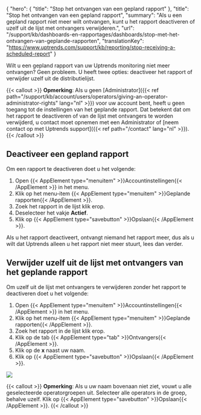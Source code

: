 {
  "hero": {
    "title": "Stop het ontvangen van een gepland rapport"
  },
  "title": "Stop het ontvangen van een gepland rapport",
  "summary": "Als u een gepland rapport niet meer wilt ontvangen, kunt u het rapport deactiveren of uzelf uit de lijst met ontvangers verwijderen.",
  "url": "/support/kb/dashboards-en-rapportages/dashboards/stop-met-het-ontvangen-van-geplande-rapporten",
  "translationKey": "https://www.uptrends.com/support/kb/reporting/stop-receiving-a-scheduled-report"
}

Wilt u een gepland rapport van uw Uptrends monitoring niet meer ontvangen? Geen probleem. U heeft twee opties: deactiveer het rapport of verwijder uzelf uit de distributielijst. 

{{< callout >}}
**Opmerking**: Als u geen [Administrator]({{< ref path="/support/kb/account/users/operators/giving-an-operator-administrator-rights" lang="nl" >}}) voor uw account bent, heeft u geen toegang tot de instellingen van het geplande rapport. Dat betekent dat om het rapport te deactiveren of van de lijst met ontvangers te worden verwijderd, u contact moet opnemen met een Administrator of [neem contact op met Uptrends support]({{< ref path="/contact" lang="nl" >}}).
{{< /callout >}}

## Deactiveer een gepland rapport

Om een rapport te deactiveren doet u het volgende:

1.  Open {{< AppElement type="menuitem" >}}Accountinstellingen{{< /AppElement >}} in het menu.
2.  Klik op het menu-item {{< AppElement type="menuitem" >}}Geplande rapporten{{< /AppElement >}}.
3.  Zoek het rapport in de lijst klik erop.
4.  Deselecteer het vakje **Actief**.
5.  Klik op {{< AppElement type="savebutton" >}}Opslaan{{< /AppElement >}}.

Als u het rapport deactiveert, ontvangt niemand het rapport meer, dus als u wilt dat Uptrends alleen u het rapport niet meer stuurt, lees dan verder.

## Verwijder uzelf uit de lijst met ontvangers van het geplande rapport

Om uzelf uit de lijst met ontvangers te verwijderen zonder het rapport te deactiveren doet u het volgende:

1.  Open {{< AppElement type="menuitem" >}}Accountinstellingen{{< /AppElement >}} in het menu.
2.  Klik op het menu-item {{< AppElement type="menuitem" >}}Geplande rapporten{{< /AppElement >}}.
3.  Zoek het rapport in de lijst klik erop.
4.  Klik op de tab {{< AppElement type="tab" >}}Ontvangers{{< /AppElement >}}.
5.  Klik op de **x** naast uw naam.
6.  Klik op {{< AppElement type="savebutton" >}}Opslaan{{< /AppElement >}}.

![](/img/content/3e124575-04bc-4399-b303-6fb6670c4f33.png)

{{< callout >}}
**Opmerking**: Als u uw naam bovenaan niet ziet, vouwt u alle geselecteerde operatorgroepen uit. Selecteer alle operators in de groep, behalve uzelf. Klik op {{< AppElement type="savebutton" >}}Opslaan{{< /AppElement >}}.
{{< /callout >}}
